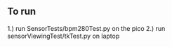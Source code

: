 
## To run

1.) run SensorTests/bpm280Test.py on the pico
2.) run sensorViewingTest/tkTest.py on laptop